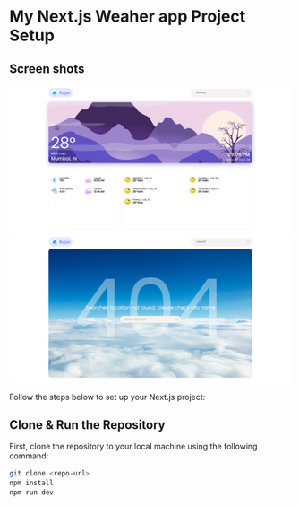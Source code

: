 # My Next.js Weaher app Project Setup

## Screen shots

![ss 1](./public/ss1.png)
![ss 2](./public/ss2.png)

Follow the steps below to set up your Next.js project:

## Clone & Run the Repository

First, clone the repository to your local machine using the following command:

```bash
git clone <repo-url>
npm install
npm run dev
```
